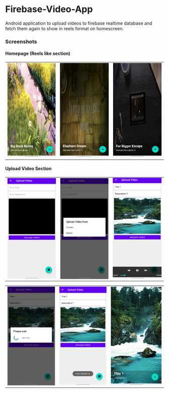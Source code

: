 # Firebase-Video-App
Android application to upload videos to firebase realtime database and fetch them again to show in reels format on homescreen.

### Screenshots

#### Homepage (Reels like section)

|  |  |  |
|---|---|---|
| ![](./ss/r1.jpg) | ![](./ss/r2.jpg) | ![](./ss/r3.jpg) |

#### Upload Video Section

|  |  |  |
|---|---|---|
| ![](./ss/up1.jpg) | ![](./ss/up2.jpg) | ![](./ss/up3.jpg) 

|  |  |  | 
|---|---|---|
| ![](./ss/up4.jpg) | ![](./ss/up5.jpg) | ![](./ss/up6.jpg) |
